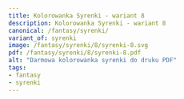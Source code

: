 ```yaml
---
title: Kolorowanka Syrenki - wariant 8
description: Kolorowanka Syrenki - wariant 8
canonical: /fantasy/syrenki/
variant_of: syrenki
image: /fantasy/syrenki/8/syrenki-8.svg
pdf: /fantasy/syrenki/8/syrenki-8.pdf
alt: "Darmowa kolorowanka syrenki do druku PDF"
tags:
- fantasy
- syrenki
---
```

